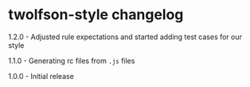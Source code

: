 # twolfson-style changelog
1.2.0 - Adjusted rule expectations and started adding test cases for our style

1.1.0 - Generating rc files from `.js` files

1.0.0 - Initial release
